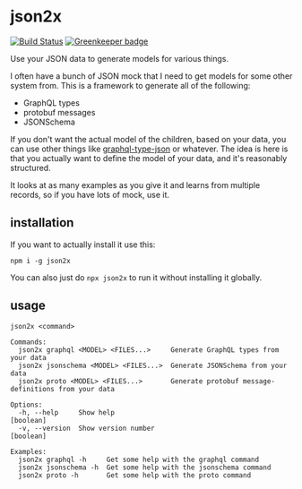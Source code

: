 # json2x

[![Build Status](https://travis-ci.org/konsumer/json2x.svg?branch=master)](https://travis-ci.org/konsumer/json2x) [![Greenkeeper badge](https://badges.greenkeeper.io/konsumer/json2x.svg)](https://greenkeeper.io/)

Use your JSON data to generate models for various things.

I often have a bunch of JSON mock that I need to get models for some other system from. This is a framework to generate all of the following:

* GraphQL types
* protobuf messages
* JSONSchema

If you don't want the actual model of the children, based on your data, you can use other things like [graphql-type-json](https://github.com/taion/graphql-type-json) or whatever. The idea is here is that you actually want to define the model of your data, and it's reasonably structured.

It looks at as many examples as you give it and learns from multiple records, so if you have lots of mock, use it.

## installation

If you want to actually install it use this:

```
npm i -g json2x
```

You can also just do `npx json2x` to run it without installing it globally.

## usage

```
json2x <command>

Commands:
  json2x graphql <MODEL> <FILES...>     Generate GraphQL types from your data
  json2x jsonschema <MODEL> <FILES...>  Generate JSONSchema from your data
  json2x proto <MODEL> <FILES...>       Generate protobuf message-definitions from your data

Options:
  -h, --help     Show help                                             [boolean]
  -v, --version  Show version number                                   [boolean]

Examples:
  json2x graphql -h     Get some help with the graphql command
  json2x jsonschema -h  Get some help with the jsonschema command
  json2x proto -h       Get some help with the proto command
```
